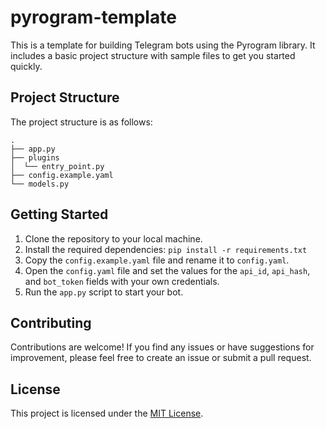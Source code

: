 # pyrogram-template

This is a template for building Telegram bots using the Pyrogram library. It includes a basic project structure with sample files to get you started quickly.


## Project Structure

The project structure is as follows:

```
.
├── app.py
├── plugins
│  └── entry_point.py
├── config.example.yaml
└── models.py
```


## Getting Started

1. Clone the repository to your local machine.
2. Install the required dependencies: `pip install -r requirements.txt`
3. Copy the `config.example.yaml` file and rename it to `config.yaml`.
4. Open the `config.yaml` file and set the values for the `api_id`, `api_hash`, and `bot_token` fields with your own credentials.
5. Run the `app.py` script to start your bot.


## Contributing

Contributions are welcome! If you find any issues or have suggestions for improvement, please feel free to create an issue or submit a pull request.

## License

This project is licensed under the [MIT License](LICENSE).
